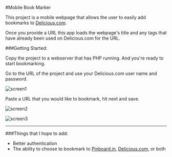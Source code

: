 
#Mobile Book Marker

This project is a mobile webpage that allows the user to easily add bookmarks to [Delicious.com](http://www.Delicious.com).


Once you provide a URL this app loads the webpage's title and any tags that have already been used on Delicious.com for the URL.

###Getting Started:

Copy the project to a webserver that has PHP running. And you're ready to start bookmarking.

Go to the URL of the project and use your Delicious.com user name and password.

![screen1](http://robertsturk.com/files/images/screen1.jpg "screen1")

Paste a URL that you would like to bookmark, hit next and save.

![screen2](http://robertsturk.com/files/images/screen2.jpg "screen2")

![screen3](http://robertsturk.com/files/images/screen3.jpg "screen3")

---

###Things that I hope to add:
- Better authentication
- The ability to choose to bookmark to [Pinboard.in](http://pinboard.in), [Delicious.com](http://www.Delicious.com), or both


